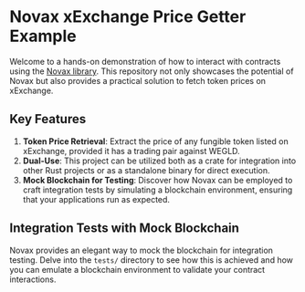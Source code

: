 # Novax xExchange Price Getter Example

Welcome to a hands-on demonstration of how to interact with contracts using the [Novax library](https://github.com/gfusee/novax). This repository not only showcases the potential of Novax but also provides a practical solution to fetch token prices on xExchange.

## Key Features

1. **Token Price Retrieval**: Extract the price of any fungible token listed on xExchange, provided it has a trading pair against WEGLD.
2. **Dual-Use**: This project can be utilized both as a crate for integration into other Rust projects or as a standalone binary for direct execution.
3. **Mock Blockchain for Testing**: Discover how Novax can be employed to craft integration tests by simulating a blockchain environment, ensuring that your applications run as expected.


## Integration Tests with Mock Blockchain

Novax provides an elegant way to mock the blockchain for integration testing. Delve into the `tests/` directory to see how this is achieved and how you can emulate a blockchain environment to validate your contract interactions.